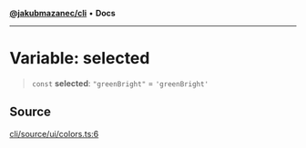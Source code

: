 [**@jakubmazanec/cli**](../../../README.md) • **Docs**

---

# Variable: selected

> `const` **selected**: `"greenBright"` = `'greenBright'`

## Source

[cli/source/ui/colors.ts:6](https://github.com/jakubmazanec/js-tools/blob/7be96c9bc335915647cfe729050b17fe2580309a/packages/cli/source/ui/colors.ts#L6)
